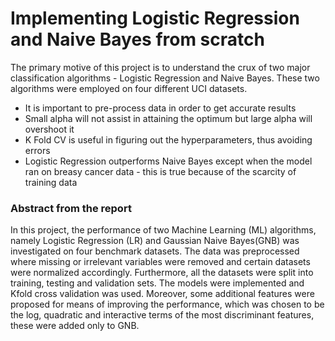 # Implementing Logistic Regression and Naive Bayes from scratch
The primary motive of this project is to understand the crux of two major classification algorithms - Logistic Regression
and Naive Bayes. These two algorithms were employed on four different UCI datasets.
- It is important to pre-process data in order to get accurate
results
- Small alpha will not assist in attaining the optimum but
large alpha will overshoot it
- K Fold CV is useful in figuring out the hyperparameters,
thus avoiding errors
- Logistic Regression outperforms Naive Bayes except
when the model ran on breasy cancer data - this is true
because of the scarcity of training data

### Abstract from the report

In this project, the performance of two Machine Learning (ML) algorithms, namely Logistic Regression (LR) and
Gaussian Naive Bayes(GNB) was investigated on four benchmark
datasets. The data was preprocessed where missing or irrelevant
variables were removed and certain datasets were normalized
accordingly. Furthermore, all the datasets were split into training,
testing and validation sets. The models were implemented and Kfold
cross validation was used. Moreover, some additional features
were proposed for means of improving the performance, which
was chosen to be the log, quadratic and interactive terms of the
most discriminant features, these were added only to GNB.
